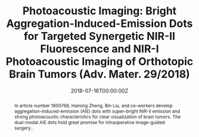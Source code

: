 ---
title: 'Photoacoustic Imaging: Bright Aggregation-Induced-Emission Dots for Targeted Synergetic NIR-II Fluorescence and NIR-I Photoacoustic Imaging of Orthotopic Brain Tumors (Adv. Mater. 29/2018)'

# Authors
# If you created a profile for a user (e.g. the default `admin` user), write the username (folder name) here
# and it will be replaced with their full name and linked to their profile.
authors:
  - Zonghai Sheng
  - Bing Guo
  - Dehong Hu
  - Shidang Xu
  - Wenbo Wu
  - Weng Heng Liew
  - Kui Yao
  - Jingying Jiang
  - Chengbo Liu
  - Hairong Zheng*
  - Bin Liu*

# Author notes (optional)
author_notes:
  - 'Equal contribution'
  - 'Equal contribution'
  - 'Equal contribution'
  - 'Equal contribution'
  - 'Equal contribution'
  - 'Equal contribution'
  - 'Equal contribution'
  - 'Equal contribution'
  - 'Equal contribution'
  - 'Corresponding author'
  - 'Corresponding author'

date: '2018-07-16T00:00:00Z'
doi: '10.1002/adma.201870214'

# Schedule page publish date (NOT publication's date).
publishDate: '2018-07-19T00:00:00Z'

# Publication type.
# Accepts a single type but formatted as a YAML list (for Hugo requirements).
# Enter a publication type from the CSL standard.
publication_types: ['article-journal']

# Publication name and optional abbreviated publication name.
publication: In *Advanced Materials*
publication_short: In *Advanced Materials*

abstract: In article number 1800766, Hairong Zheng, Bin Liu, and co-workers develop aggregation-induced-emission (AIE) dots with super-bright NIR-II emission and strong photoacoustic characteristics for clear visualization of brain tumors. The dual-modal AIE dots hold great promise for intraoperative image-guided surgery..

# Summary. An optional shortened abstract.
summary: In article number 1800766, Hairong Zheng, Bin Liu, and co-workers develop aggregation-induced-emission (AIE) dots with super-bright NIR-II emission and strong photoacoustic characteristics for clear visualization of brain tumors. The dual-modal AIE dots hold great promise for intraoperative image-guided surgery.
tags: []

# Display this page in the Featured widget?
featured: true

# Custom links (uncomment lines below)
# links:
# - name: Custom Link
#   url: http://example.org

url_pdf: 'https://onlinelibrary.wiley.com/doi/epdf/10.1002/adma.201870214'
url_code: ''
url_dataset: ''
url_poster: ''
url_project: ''
url_slides: ''
url_source: ''
url_video: ''

# Featured image
# To use, add an image named `featured.jpg/png` to your page's folder.
# image:
#   caption: 'Image credit: [**Unsplash**](https://unsplash.com/photos/pLCdAaMFLTE)'
#   focal_point: ''
#   preview_only: false
---